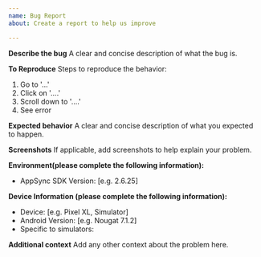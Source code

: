 ```yaml
---
name: Bug Report
about: Create a report to help us improve

---
```


**Describe the bug**
A clear and concise description of what the bug is.

**To Reproduce**
Steps to reproduce the behavior:
1. Go to '...'
2. Click on '....'
3. Scroll down to '....'
4. See error

**Expected behavior**
A clear and concise description of what you expected to happen.

**Screenshots**
If applicable, add screenshots to help explain your problem.

**Environment(please complete the following information):**
 - AppSync SDK Version: [e.g. 2.6.25]

**Device Information (please complete the following information):**
 - Device: [e.g. Pixel XL, Simulator]
 - Android Version: [e.g. Nougat 7.1.2]
 - Specific to simulators:

**Additional context**
Add any other context about the problem here.
